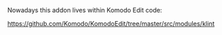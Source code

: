 Nowadays this addon lives within Komodo Edit code:

https://github.com/Komodo/KomodoEdit/tree/master/src/modules/klint
